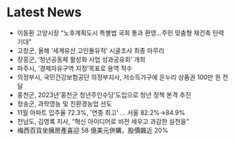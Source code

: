 # Latest News
-  이동환 고양시장 “노후계획도시 특별법 국회 통과 환영…주민 맞춤형 재건축 탄력 기대”
-  고창군, 올해 ‘세계유산 고인돌유적’ 시굴조사 최종 마무리
-  장흥군, ‘청년공동체 활성화 사업 성과공유회’ 개최
-  파주시, ‘경제자유구역 지정’목표로 용역 착수
-  의정부시, 국민건강보험공단 의정부지사, 저소득가구에 온누리 상품권 100만 원 전달
-  홍천군, 2023년‘홍천군 청년주인수당’도입으로 청년 정책 본격 추진
-  청송군, 과학영농 및 친환경농업 선도
-  11월 아파트 입주율 72.3%, '연중 최고' ... 서울 82.2%→84.9%
-  전남도, 김영록 지사, “혁신 아이디어로 비전 세우고 과감한 실천을”
-  梅西百貨坐擁房產喜迎 58 億美元併購，股價飆近 20%
